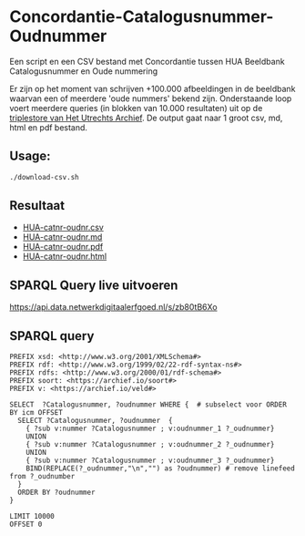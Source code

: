 # Concordantie-Catalogusnummer-Oudnummer
Een script en een CSV bestand met Concordantie tussen HUA Beeldbank Catalogusnummer en Oude nummering

Er zijn op het moment van schrijven +100.000 afbeeldingen in de beeldbank waarvan een of meerdere 'oude nummers' bekend zijn. Onderstaande loop voert meerdere queries (in blokken van 10.000 resultaten) uit op de [triplestore van Het Utrechts Archief](https://data.netwerkdigitaalerfgoed.nl/hetutrechtsarchief/mi2rdf/sparql/mi2rdf). De output gaat naar 1 groot csv, md, html en pdf bestand.

## Usage:
```bash
./download-csv.sh
```

## Resultaat
* [HUA-catnr-oudnr.csv](https://raw.githubusercontent.com/hetutrechtsarchief/Concordantie-Catalogusnummer-Oudnummer/master/output/HUA-catnr-oudnr.csv)
* [HUA-catnr-oudnr.md](https://raw.githubusercontent.com/hetutrechtsarchief/Concordantie-Catalogusnummer-Oudnummer/master/output/HUA-catnr-oudnr.md)
* [HUA-catnr-oudnr.pdf](https://raw.githubusercontent.com/hetutrechtsarchief/Concordantie-Catalogusnummer-Oudnummer/master/output/HUA-catnr-oudnr.pdf)
* [HUA-catnr-oudnr.html](https://raw.githubusercontent.com/hetutrechtsarchief/Concordantie-Catalogusnummer-Oudnummer/master/output/HUA-catnr-oudnr.html)

## SPARQL Query live uitvoeren
https://api.data.netwerkdigitaalerfgoed.nl/s/zb80tB6Xo

## SPARQL query
```sparql
PREFIX xsd: <http://www.w3.org/2001/XMLSchema#>
PREFIX rdf: <http://www.w3.org/1999/02/22-rdf-syntax-ns#>
PREFIX rdfs: <http://www.w3.org/2000/01/rdf-schema#>
PREFIX soort: <https://archief.io/soort#>
PREFIX v: <https://archief.io/veld#>

SELECT  ?Catalogusnummer, ?oudnummer WHERE {  # subselect voor ORDER BY icm OFFSET
  SELECT ?Catalogusnummer, ?oudnummer  {
    { ?sub v:nummer ?Catalogusnummer ; v:oudnummer_1 ?_oudnummer}
    UNION
    { ?sub v:nummer ?Catalogusnummer ; v:oudnummer_2 ?_oudnummer} 
    UNION
    { ?sub v:nummer ?Catalogusnummer ; v:oudnummer_3 ?_oudnummer}
    BIND(REPLACE(?_oudnummer,"\n","") as ?oudnummer) # remove linefeed from ?_oudnumber
  }
  ORDER BY ?oudnummer
}

LIMIT 10000
OFFSET 0
```
